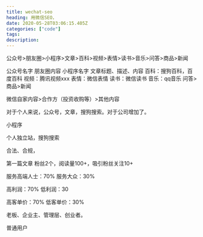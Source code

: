 ```yaml
---
title: wechat-seo 
heading: 用微信SEO，
date: 2020-05-28T03:06:15.405Z
categories: ["code"]
tags: 
description: 
---
```



公众号>朋友圈>小程序>文章>百科>视频>表情>读书>音乐>问答>商品>新闻

公众号名字
朋友圈内容
小程序名字
文章标题、描述、内容
百科：搜狗百科，百度百科
视频：腾讯视频xxx
表情：微信表情
读书：微信读书
音乐：qq音乐
问答>商品>新闻

微信自家内容>合作方（投资收购等）>其他内容

对于个人来说，公众号，文章，搜狗搜索。对于公司增加了。

小程序

个人独立站，搜狗搜索

合法、合规，




第一篇文章
粉丝2个，阅读量100+，吸引粉丝关注10+


服务高端人士：70%
服务大众：30%

高利润：70%
低利润：30

高客单价：70%
低客单价：30%

老板、企业主、管理层、创业者。

普通用户


